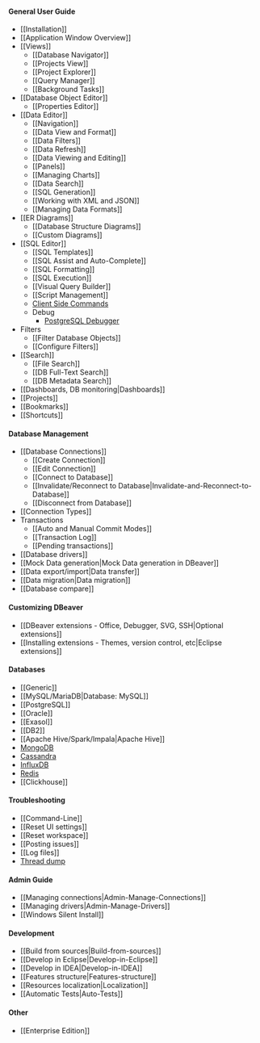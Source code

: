 #### General User Guide
- [[Installation]]
- [[Application Window Overview]]
- [[Views]]
  - [[Database Navigator]]
  - [[Projects View]]
  - [[Project Explorer]]
  - [[Query Manager]]
  - [[Background Tasks]]
- [[Database Object Editor]]
  - [[Properties Editor]]
- [[Data Editor]]
  - [[Navigation]]
  - [[Data View and Format]]
  - [[Data Filters]]
  - [[Data Refresh]]
  - [[Data Viewing and Editing]]
  - [[Panels]]
  - [[Managing Charts]]
  - [[Data Search]]
  - [[SQL Generation]]
  - [[Working with XML and JSON]]
  - [[Managing Data Formats]]
- [[ER Diagrams]]
  - [[Database Structure Diagrams]]
  - [[Custom Diagrams]]
- [[SQL Editor]]
  - [[SQL Templates]]
  - [[SQL Assist and Auto-Complete]]
  - [[SQL Formatting]]
  - [[SQL Execution]]
  - [[Visual Query Builder]]
  - [[Script Management]]
  - [Client Side Commands](Client-side-scripting)
  - Debug
    - [PostgreSQL Debugger](PGDebugger)
- Filters
  - [[Filter Database Objects]]
  - [[Configure Filters]]
- [[Search]]
  - [[File Search]]
  - [[DB Full-Text Search]]
  - [[DB Metadata Search]]
- [[Dashboards, DB monitoring|Dashboards]]
- [[Projects]]
- [[Bookmarks]]
- [[Shortcuts]]

#### Database Management
- [[Database Connections]]
  - [[Create Connection]]
  - [[Edit Connection]]
  - [[Connect to Database]]
  - [[Invalidate/Reconnect to Database|Invalidate-and-Reconnect-to-Database]]
  - [[Disconnect from Database]]
- [[Connection Types]]
- Transactions
  - [[Auto and Manual Commit Modes]]
  - [[Transaction Log]]
  - [[Pending transactions]]
- [[Database drivers]]
- [[Mock Data generation|Mock Data generation in DBeaver]]
- [[Data export/import|Data transfer]]
- [[Data migration|Data migration]]
- [[Database compare]]

#### Customizing DBeaver
- [[DBeaver extensions - Office, Debugger, SVG, SSH|Optional extensions]]
- [[Installing extensions - Themes, version control, etc|Eclipse extensions]]

#### Databases
- [[Generic]]
- [[MySQL/MariaDB|Database: MySQL]]
- [[PostgreSQL]]
- [[Oracle]]
- [[Exasol]]
- [[DB2]]
- [[Apache Hive/Spark/Impala|Apache Hive]]
- [MongoDB](https://dbeaver.com/databases/mongo/)
- [Cassandra](https://dbeaver.com/databases/cassandra/)
- [InfluxDB](https://dbeaver.com/databases/influxdb/)
- [Redis](https://dbeaver.com/databases/redis/)
- [[Clickhouse]]

#### Troubleshooting
- [[Command-Line]]
- [[Reset UI settings]]
- [[Reset workspace]]
- [[Posting issues]]
- [[Log files]]
- [Thread dump](Making-a-thread-dump)

#### Admin Guide
- [[Managing connections|Admin-Manage-Connections]]
- [[Managing drivers|Admin-Manage-Drivers]]
- [[Windows Silent Install]]

#### Development
- [[Build from sources|Build-from-sources]]
- [[Develop in Eclipse|Develop-in-Eclipse]]
- [[Develop in IDEA|Develop-in-IDEA]]
- [[Features structure|Features-structure]]
- [[Resources localization|Localization]]
- [[Automatic Tests|Auto-Tests]]

#### Other
- [[Enterprise Edition]]